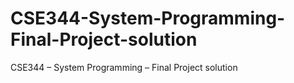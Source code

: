 # CSE344-System-Programming-Final-Project-solution
CSE344 – System Programming – Final Project solution
